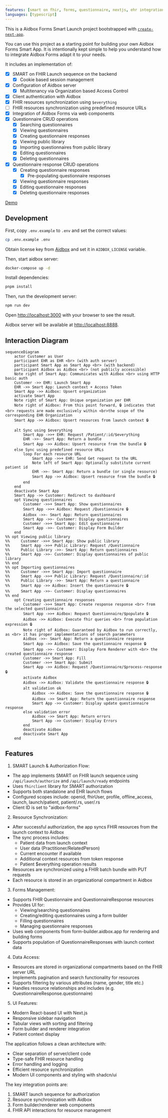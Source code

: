 ```yaml
---
features: [smart on fhir, forms, questionnaire, nextjs, ehr integration]
languages: [typescript]
---
```

This is a Aidbox Forms Smart Launch project bootstrapped with [`create-next-app`](https://nextjs.org/docs/app/api-reference/cli/create-next-app).

You can use this project as a starting point for building your own Aidbox Forms Smart App. 
It is intentionally kept simple to help you understand how to integrate Aidbox Forms adapt it to your needs.

It includes an implementation of:
- [x] SMART on FHIR Launch sequence on the backend
  - [x] Cookie based session management
- [x] Configuration of Aidbox server
  - [x] Multitenancy via Organization based Access Control
- [x] Client authentication with Aidbox
- [x] FHIR resources synchronization using `$everything`
- [ ] FHIR resources synchronization using predefined resource URLs
- [x] Integration of Aidbox Forms via web components
- [x] Questionnaire CRUD operations
  - [x] Searching questionnaires
  - [x] Viewing questionnaires
  - [x] Creating questionnaire responses
  - [x] Viewing public library
  - [x] Importing questionnaires from public library
  - [x] Editing questionnaires
  - [x] Deleting questionnaires
- [x] Questionnaire response CRUD operations
  - [x] Creating questionnaire responses
    - [x] Pre-populating questionnaire responses
  - [x] Viewing questionnaire responses
  - [x] Editing questionnaire responses
  - [x] Deleting questionnaire responses

[Demo](https://forms-smart-app.aidbox.app)

## Development

First, copy `.env.example` to `.env` and set the correct values:

```bash
cp .env.example .env
```

Obtain license key from [Aidbox](https://aidbox.app) and set it in `AIDBOX_LICENSE` variable.

Then, start aidbox server:

```bash
docker-compose up -d
```

Install dependencies:

```bash
pnpm install
```

Then, run the development server:

```bash
npm run dev
```

Open [http://localhost:3000](http://localhost:3000) with your browser to see the result.

Aidbox server will be available at [http://localhost:8888](http://localhost:8888).


## Interaction Diagram

```mermaid
sequenceDiagram
    actor Customer as User
    participant EHR as EHR <br> (with auth server)
    participant Smart App as Smart App <br> (with backend)
    participant Aidbox as Aidbox <br> (not publicly accessible)
    Note right of Smart App: Communicates with Aidbox <br> using HTTP basic auth
    Customer ->> EHR: Launch Smart App
    EHR ->> Smart App: Launch context + Access Token
    Smart App ->> Aidbox: Upsert organization
    activate Smart App
    Note right of Smart App: Unique organization per EHR
    Note right of Aidbox: From this point forward, 🔒 indicates that <br> requests are made exclusively within <br>the scope of the corresponding EHR Organization
    Smart App ->> Aidbox: Upsert resources from launch context 🔒

    alt Sync using $everything
        Smart App ->>+ EHR: Request /Patient/:id/$everything
        EHR ->>- Smart App: Return a bundle
        Smart App ->> Aidbox: Upsert resource from the bundle 🔒
    else Sync using predefined resource URLs
        loop For each resource URL
            Smart App ->>+ EHR: Send Get request to the URL
            Note left of Smart App: Optionally substitute current patient id
            EHR ->>- Smart App: Return a bundle (or single resource)
            Smart App ->> Aidbox: Upsert resource from the bundle 🔒
        end
    end
    deactivate Smart App
    Smart App ->> Customer: Redirect to dashboard
    opt Viewing questionnaires
        Customer ->>+ Smart App: Show questionnaires
        Smart App ->>+ Aidbox: Request /Questionnaire 🔒
        Aidbox ->>- Smart App: Return questionnaires
        Smart App ->>- Customer: Display questionnaires
        Customer ->>+ Smart App: Edit questionnaire
        Smart App ->>- Customer: Display Form Builder
    end
%% opt Viewing public library
%%     Customer ->>+ Smart App: Show public library
%%     Smart App ->>+ Public Library: Request /Questionnaire
%%     Public Library ->>- Smart App: Return questionnaires
%%     Smart App ->>- Customer: Display questionnaires of public library
%% end
%% opt Importing questionnaires
%%     Customer ->>+ Smart App: Import questionnaire
%%     Smart App ->>+ Public Library: Request /Questionnaire/:id
%%     Public Library ->>- Smart App: Return a questionnaire
%%     Smart App ->> Aidbox: Insert the questionnaire 🔒
%%     Smart App ->>- Customer: Display questionnaires
%% end
    opt Creating questionnaire responses
        Customer ->>+ Smart App: Create response response <br> from the selected questionnaire
        Smart App ->>+ Aidbox: Request Questionnaire/$populate 🔒
        Aidbox ->> Aidbox: Execute fhir queries <br> from population expression 🔒
        Note right of Aidbox: Guaranteed by Aidbox to run correctly, as <br> it has proper implementations of search parameters
        Aidbox ->>- Smart App: Return a questionnaire response
        Smart App ->> Aidbox: Save the questionnaire response 🔒
        Smart App ->>- Customer: Display Form Renderer with <br> the created questionnaire response
        Customer ->> Smart App: Fill
        Customer ->>+ Smart App: Submit
        Smart App ->> Aidbox: Request /Questionnaire/$process-response 🔒
        activate Aidbox
        Aidbox ->> Aidbox: Validate the questionnaire response 🔒
        alt validation ok
            Aidbox ->> Aidbox: Save the questionnaire response 🔒
            Aidbox ->> Smart App: Return the questionnaire response
            Smart App ->> Customer: Display update questionnaire response
        else validation error
            Aidbox ->> Smart App: Return errors
            Smart App ->> Customer: Display Errors
        end
        deactivate Aidbox
        deactivate Smart App
    end
```

## Features

1. SMART Launch & Authorization Flow:
  * The app implements SMART on FHIR launch sequence using `/api/launch/authorize` and `/api/launch/ready` endpoints
  * Uses `fhirclient` library for SMART authorization
  * Supports both standalone and EHR launch flows
  * Configured scopes include: openid, fhirUser, profile, offline_access, launch, launch/patient, patient/.rs, user/.rs
  * Client ID is set to "aidbox-forms"
2. Resource Synchronization:
  * After successful authorization, the app syncs FHIR resources from the launch context to Aidbox
  * The sync process includes:
    * Patient data from launch context
    * User data (Practitioner/RelatedPerson)
    * Current encounter if available
    * Additional context resources from token response
    * Patient $everything operation results
  * Resources are synchronized using a FHIR batch bundle with PUT requests
  * Each resource is stored in an organizational compartment in Aidbox
3. Forms Management:
  * Supports FHIR Questionnaire and QuestionnaireResponse resources
  * Provides UI for:
    * Viewing/searching questionnaires
    * Creating/editing questionnaires using a form builder
    * Filling questionnaires
    * Managing questionnaire responses
  * Uses web components from form-builder.aidbox.app for rendering and building forms
  * Supports population of QuestionnaireResponses with launch context data
4. Data Access:
  * Resources are stored in organizational compartments based on the FHIR server URL
  * Implements pagination and search functionality for resources
  * Supports filtering by various attributes (name, gender, title etc.)
  * Handles resource relationships and includes (e.g. QuestionnaireResponse.questionnaire)
5. UI Features:
  * Modern React-based UI with Next.js
  * Responsive sidebar navigation
  * Tabular views with sorting and filtering
  * Form builder and renderer integration
  * Patient context display


The application follows a clean architecture with:

 * Clear separation of server/client code
 * Type-safe FHIR resource handling
 * Error handling and logging
 * Efficient resource synchronization
 * Modern UI components and styling with shadcn/ui

The key integration points are:

1. SMART launch sequence for authorization
2. Resource synchronization with Aidbox
3. Form builder/renderer web components
4. FHIR API interactions for resource management

